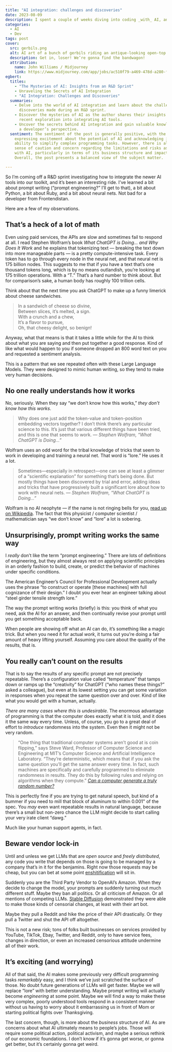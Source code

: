 ```yaml
---
title: "AI integration: challenges and discoveries"
date: 2023-08-09
description: I spent a couple of weeks diving into coding _with_ AI, and there are a lot of challenges. The most concerning, however, have very little to do with the technology.
categories:
  - AI
  - Dev
tags: post
cover:
  src: gerbils.png
  alt: AI art of a bunch of gerbils riding an antique-looking open-top car across a dry lake bed, a cloud of dust behind them.
  description: Get in, loser! We’re gonna find the bandwagon!
  attribution:
    name: John Williams / Midjourney
    link: https://www.midjourney.com/app/jobs/ac510f79-a469-478d-a280-fbda50660b87/
egbert:
  titles:
    - "The Mysteries of AI: Insights from an R&D Sprint"
    - Unraveling the Secrets of AI Integration
    - "AI Integration: Challenges and Discoveries"
  summaries:
    - Delve into the world of AI integration and learn about the challenges and
      discoveries made during an R&D sprint.
    - Discover the mysteries of AI as the author shares their insights from a
      recent exploration into integrating AI tools.
    - Uncover the secrets behind AI integration and gain valuable knowledge from
      a developer’s perspective.
  sentiment: The sentiment of the post is generally positive, with the author
    expressing excitement about the potential of AI and acknowledging its
    ability to simplify complex programming tasks. However, there is also a
    sense of caution and concern regarding the limitations and risks associated
    with AI, particularly in terms of its business structure and impact on jobs.
    Overall, the post presents a balanced view of the subject matter.

---
```


So I’m coming off a R&D sprint investigating how to integrate the newer AI tools into our toolkit, and it’s been an interesting ride. I’ve learned a bit about prompt writing (“prompt engineering?” I’ll get to that), a bit about Python, a bit about Ruby, and a bit about neural nets. Not bad for a developer from Frontendistan.

Here are a few of my observations.

## That’s a heck of a lot of math

Even using paid services, the APIs are slow and sometimes fail to respond at all. I read Stephen Wolfram’s book _What ChatGPT is Doing… and Why Does It Work_ and he explains that tokenizing text — breaking the text down into more manageable parts — is a pretty compute-intensive task. Every token has to go through every node in the neural net, and that neural net is 175 billion nodes. This suggests to me that if you have a text that’s one thousand tokens long, which is by no means outlandish, you’re looking at 175 trillion operations. With a “T.” That’s a hard number to think about. But for comparison’s sake, a human body has roughly 100 trillion cells.

Think about that the next time you ask ChatGPT to make up a funny limerick about cheese sandwiches.

> In a sandwich of cheese so divine,<br>
> Between slices, it’s melted, a sign.<br>
> With a crunch and a chew,<br>
> It’s a flavor to pursue,<br>
> Oh, that cheesy delight, so benign!<br>

Anyway, what that means is that it takes a little while for the AI to think about what you are saying and then put together a good response. Kind of like what would happen to you if someone dropped an 800 word text on you and requested a sentiment analysis.

This is a pattern that we see repeated often with these Large Language Models. They were designed to mimic human writing, so they tend to make very human decisions.

## No one really understands how it works

No, seriously. When they say “we don’t know how this works,” _they don’t know how this works_.

> Why does one just add the token-value and token-position embedding vectors together? I don’t think there’s any particular science to this. It’s just that various different things have been tried, and this is one that seems to work. <cite>— Stephen Wolfram, “What ChatGPT is Doing…”</cite>

Wolfram uses an odd word for the tribal knowledge of tricks that seem to work in developing and training a neural net. That word is “lore.” He uses it a lot.

> Sometimes—especially in retrospect—one can see at least a glimmer of a “scientific explanation” for something that’s being done. But mostly things have been discovered by trial and error, adding ideas and tricks that have progressively built a significant lore about how to work with neural nets. <cite>— Stephen Wolfram, “What ChatGPT is Doing…”</cite>

Wolfram is no AI neophyte — if the name is not ringing bells for you, [read up on Wikipedia](https://en.wikipedia.org/wiki/Stephen_Wolfram). The fact that this physicist / computer scientist / mathematician says “we don’t know” and “lore” a lot is sobering.

## Unsurprisingly, prompt writing works the same way

I _really_ don’t like the term “prompt engineering.” There are lots of definitions of engineering, but they almost always rest on applying scientific principles in an orderly fashion to build, create, or predict the behavior of machines under specific conditions.

The American Engineer’s Council for Professional Development actually uses the phrase “to construct or operate [these machines] with full cognizance of their design.” I doubt you ever hear an engineer talking about “steel girder tensile strength lore.”

The way the prompt writing works (briefly) is this: you think of what you need, ask the AI for an answer, and then continually revise your prompt until you get something acceptable back.

When people are showing off what an AI can do, it’s something like a magic trick. But when you need it for actual _work_, it turns out you’re doing a fair amount of heavy lifting yourself. Assuming you care about the quality of the results, that is.

## You really can’t count on the results

That is to say the results of any specific prompt are not precisely repeatable. There’s a configuration value called “temperature” that tamps down or ramps up the “creativity” for ChatGPT (“who names these things?” asked a colleague), but even at its lowest setting you can get some variation in responses when you repeat the same question over and over. Kind of like what you would get with a human, actually.

_There are many cases where this is undesirable_. The enormous advantage of programming is that the computer does exactly what it is told, and it does it the same way every time. Unless, of course, you go to a great deal of effort to _introduce_ randomness into the system. Even then it might not be very random.

> “One thing that traditional computer systems aren’t good at is coin flipping,” says Steve Ward, Professor of Computer Science and Engineering at MIT’s Computer Science and Artificial Intelligence Laboratory. “They’re deterministic, which means that if you ask the same question you’ll get the same answer every time. In fact, such machines are specifically and carefully programmed to eliminate randomness in results. They do this by following rules and relying on algorithms when they compute.” <cite>[Can a computer generate a truly random number?](https://engineering.mit.edu/engage/ask-an-engineer/can-a-computer-generate-a-truly-random-number/)</cite>

This is perfectly fine if you are trying to get natural speech, but kind of a bummer if you need to mill that block of aluminum to within 0.001" of the spec. You _may_ even want repeatable results in natural language, because there’s a small but non-zero chance the LLM might decide to start calling your very irate client “dawg.”

Much like your human support agents, in fact.

## Beware vendor lock-in

Until and unless we get LLMs that are _open source_ and _freely distributed_, any code you write that depends on those is going to be managed by a company that’s in it for the benjamins. Right now those requests may be cheap, but you can bet at some point [enshitification](https://jacobin.com/2023/05/cory-doctorow-big-tech-internet-monopoly-capitalism-artificial-intelligence-crypto) will sit in.

Suddenly you are the Third Party Vendor to OpenAI’s Amazon. When they decide to change the model,  your prompts are suddenly turning out much different stuff. Maybe they ban all politics. Or all criticism of Amazon. Or all mentions of competing LLMs. [Stable Diffusion](https://www.theverge.com/2022/11/24/23476622/ai-image-generator-stable-diffusion-version-2-nsfw-artists-data-changes) demonstrated they were able to make those kinds of censorial changes, at least with their art bot.

Maybe they pull a Reddit and hike the price of their API drastically. Or they pull a Twitter and shut the API off altogether.

This is not a new risk; tons of folks built businesses on services provided by YouTube, TikTok, Ebay, Twitter, and Reddit, only to have service fees, changes in direction, or even an increased censorious attitude undermine all of their work.

## It’s exciting (and worrying)

All of that said, the AI makes some previously very difficult programming tasks _remarkably_ easy, and I think we’ve just scratched the surface of those. No doubt future generations of LLMs will get faster. Maybe we will replace “lore” with better understanding. Maybe prompt writing will actually become _engineering_ at some point. Maybe we will find a way to make these very complex, poorly understood tools respond in a consistent manner without us having to worry about it embarrassing us in front of Mom or starting political fights over Thanksgiving.

The last concern, though, is more about the _business_ structure of AI. As are concerns about what AI ultimately means to people’s jobs. Those will require some political action, political activism, and maybe a serious rethink of our economic foundations. I don’t know if it’s gonna get worse, or gonna get better, but it’s certainly gonna get weird.



